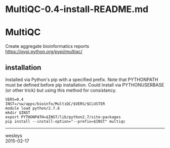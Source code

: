 # MultiQC-0.4-install-README.md

MultiQC
=======

Create aggregate bioinformatics reports  
<https://pypi.python.org/pypi/multiqc/>

installation
------------

Installed via Python's pip with a specified prefix. Note that PYTHONPATH
must be defined before pip installation. Could install via PYTHONUSERBASE
(or other trick) but using this method for consistancy.

    VERS=0.4
    INST=/sw/apps/bioinfo/MultiQC/$VERS/$CLUSTER
    module load python/2.7.6
    mkdir $INST
    export PYTHONPATH=$INST/lib/python2.7/site-packages
    pip install --install-option="--prefix=$INST" multiqc

---
wesleys  
2015-02-17
